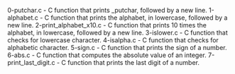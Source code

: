 0-putchar.c - C function that prints _putchar, followed by a new line.
1-alphabet.c - C function that prints the alphabet, in lowercase, followed by a new line.
2-print_alphabet_x10.c - C function that prints 10 times the alphabet, in lowercase, followed by a new line.
3-islower.c - C function that checks for lowercase character.
4-isalpha.c - C  function that checks for alphabetic character.
5-sign.c - C function that prints the sign of a number.
6-abs.c - C function that computes the absolute value of an integer.
7-print_last_digit.c - C function that prints the last digit of a number.
